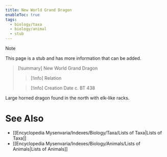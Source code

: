 ```yaml
---
title: New World Grand Dragon
enableToc: true
tags:
  - biology/taxa
  - biology/animal
  - stub
---
```


> [!note]
> This page is a stub and has more information that can be added.

> [!summary] New World Grand Dragon
> > [!info] Relation
>
> > [!info] Creation Date
> > c. BT 438

Large horned dragon found in the north with elk-like racks.

# See Also
- [[Encyclopedia Mysenvaria/Indexes/Biology/Taxa/Lists of Taxa|Lists of Taxa]]
- [[Encyclopedia Mysenvaria/Indexes/Biology/Animals/Lists of Animals|Lists of Animals]]
